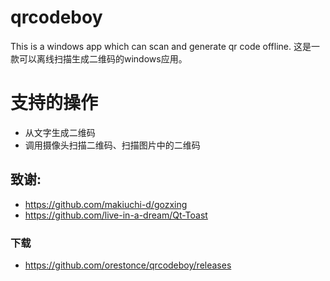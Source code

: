 # qrcodeboy
This is a windows app which can scan and generate qr code offline. 这是一款可以离线扫描生成二维码的windows应用。

# 支持的操作

* 从文字生成二维码
* 调用摄像头扫描二维码、扫描图片中的二维码

## 致谢:
  * https://github.com/makiuchi-d/gozxing
  * https://github.com/live-in-a-dream/Qt-Toast

### 下载
  * https://github.com/orestonce/qrcodeboy/releases
